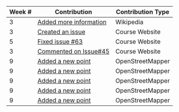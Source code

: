 |**Week #**|**Contribution**|**Contribution Type**|
|----------|----------------|---------------------|
|3|[Added more information](https://en.wikipedia.org/w/index.php?title=Jeet_Singh&action=history)|Wikipedia|
|3|[Created an issue](https://github.com/joannakl/cs480_s18/issues/46)|Course Website|
|5|[Fixed issue #63](https://github.com/joannakl/cs480_s18/issues/63)|Course Website|
|3|[Commented on Issue#45](https://github.com/joannakl/cs480_s18/issues/45#issuecomment-366454858)|Course Website|
|9|[Added a new point](https://www.openstreetmap.org/changeset/57749704)|OpenStreetMapper|
|9|[Added a new point](https://www.openstreetmap.org/changeset/57751813#map=19/40.72333/-73.99837)|OpenStreetMapper|
|9|[Added a new point](https://www.openstreetmap.org/changeset/57749704)|OpenStreetMapper|
|9|[Added a new point](https://www.openstreetmap.org/changeset/57751775#map=19/40.72337/-73.99871)|OpenStreetMapper|
|9|[Added a new point](https://www.openstreetmap.org/changeset/57751724#map=19/40.72361/-73.99812)|OpenStreetMapper|
